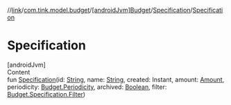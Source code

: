//[link](../../../index.md)/[com.tink.model.budget](../../index.md)/[[androidJvm]Budget](../index.md)/[Specification](index.md)/[Specification](-specification.md)



# Specification  
[androidJvm]  
Content  
fun [Specification](-specification.md)(id: [String](https://kotlinlang.org/api/latest/jvm/stdlib/kotlin/-string/index.html), name: [String](https://kotlinlang.org/api/latest/jvm/stdlib/kotlin/-string/index.html), created: Instant, amount: [Amount](../../../com.tink.model.misc/[android-jvm]-amount/index.md), periodicity: [Budget.Periodicity](../-periodicity/index.md), archived: [Boolean](https://kotlinlang.org/api/latest/jvm/stdlib/kotlin/-boolean/index.html), filter: [Budget.Specification.Filter](-filter/index.md))  




